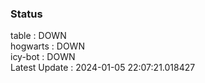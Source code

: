 ### Status


table : DOWN  
hogwarts : DOWN  
icy-bot : DOWN  
Latest Update : 2024-01-05 22:07:21.018427
